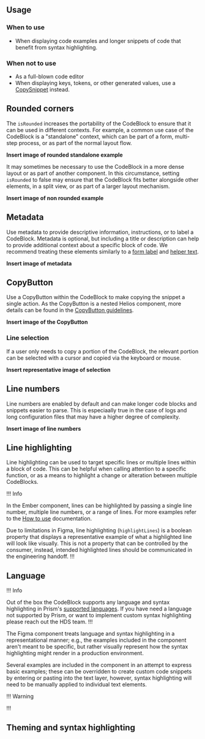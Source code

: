 ## Usage

### When to use

- When displaying code examples and longer snippets of code that benefit from syntax highlighting.

### When not to use

- As a full-blown code editor
- When displaying keys, tokens, or other generated values, use a [CopySnippet](/components/copy/snippet) instead.

## Rounded corners

The `isRounded` increases the portability of the CodeBlock to ensure that it can be used in different contexts. For example, a common use case of the CodeBlock is a "standalone" context, which can be part of a form, multi-step process, or as part of the normal layout flow.

**Insert image of rounded standalone example**

It may sometimes be necessary to use the CodeBlock in a more dense layout or as part of another component. In this circumstance, setting `isRounded` to false may ensure that the CodeBlock fits better alongside other elements, in a split view, or as part of a larger layout mechanism.

**Insert image of non rounded example**

## Metadata

Use metadata to provide descriptive information, instructions, or to label a CodeBlock. Metadata is optional, but including a title or description can help to provide additional context about a specific block of code. We recommend treating these elements similarly to a [form label](/components/form/primitives#formlabel) and [helper text](/components/form/primitives#helpertext).

**Insert image of metadata**

## CopyButton

Use a CopyButton within the CodeBlock to make copying the snippet a single action. As the CopyButton is a nested Helios component, more details can be found in the [CopyButton guidelines](/components/copy/button).

**Insert image of the CopyButton**

### Line selection

If a user only needs to copy a portion of the CodeBlock, the relevant portion can be selected with a cursor and copied via the keyboard or mouse.

**Insert representative image of selection**

## Line numbers

Line numbers are enabled by default and can make longer code blocks and snippets easier to parse. This is especiaally true in the case of logs and long configuration files that may have a higher degree of complexity.

**Insert image of line numbers**

## Line highlighting

Line highlighting can be used to target specific lines or multiple lines within a block of code. This can be helpful when calling attention to a specific function, or as a means to highlight a change or alteration between multiple CodeBlocks.

!!! Info

In the Ember component, lines can be highlighted by passing a single line number, multiple line numbers, or a range of lines. For more examples refer to the [How to use](/?tab=code#highlightlines) documentation. 

Due to limitations in Figma, line highlighting (`highlightLines`) is a boolean property that displays a representative example of what a highlighted line will look like visually. This is not a property that can be controlled by the consumer, instead, intended highlighted lines should be communicated in the engineering handoff.
!!!

## Language

!!! Info

Out of the box the CodeBlock supports any language and syntax highlighting in Prism's [supported languages](https://prismjs.com/index.html#supported-languages). If you have need a language not supported by Prism, or want to implement custom syntax highlighting please reach out the HDS team.
!!!

The Figma component treats language and syntax highlighting in a representational manner; e.g., the examples included in the component aren't meant to be specific, but rather visually represent how the syntax highlighting might render in a production environment.

Several examples are included in the component in an attempt to express basic examples; these can be overridden to create custom code snippets by entering or pasting into the text layer, however, syntax highlighting will need to be manually applied to individual text elements.

!!! Warning

!!!

## Theming and syntax highlighting



